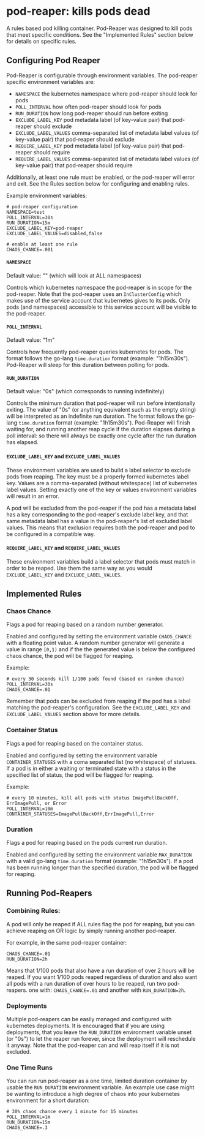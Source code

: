 # pod-reaper: kills pods dead
A rules based pod killing container. Pod-Reaper was designed to kill pods that meet specific conditions. See the "Implemented Rules" section below for details on specific rules.

## Configuring Pod Reaper
Pod-Reaper is configurable through environment variables. The pod-reaper specific environment variables are:

- `NAMESPACE` the kubernetes namespace where pod-reaper should look for pods
- `POLL_INTERVAL` how often pod-reaper should look for pods
- `RUN_DURATION` how long pod-reaper should run before exiting
- `EXCLUDE_LABEL_KEY` pod metadata label (of key-value pair) that pod-reaper should exclude
- `EXCLUDE_LABEL_VALUES` comma-separated list of metadata label values (of key-value pair) that pod-reaper should exclude
- `REQUIRE_LABEL_KEY` pod metadata label (of key-value pair) that pod-reaper should require
- `REQUIRE_LABEL_VALUES` comma-separated list of metadata label values (of key-value pair) that pod-reaper should require

Additionally, at least one rule must be enabled, or the pod-reaper will error and exit. See the Rules section below for configuring and enabling rules.

Example environment variables:
```
# pod-reaper configuration
NAMESPACE=test
POLL_INTERVAL=30s
RUN_DURATION=15m
EXCLUDE_LABEL_KEY=pod-reaper
EXCLUDE_LABEL_VALUES=disabled,false

# enable at least one rule
CHAOS_CHANCE=.001
```

#### `NAMESPACE`
Default value: "" (which will look at ALL namespaces)

Controls which kubernetes namespace the pod-reaper is in scope for the pod-reaper. Note that the pod-reaper uses an `InClusterConfig` which makes use of the service account that kubernetes gives to its pods. Only pods (and namespaces) accessible to this service account will be visible to the pod-reaper.

#### `POLL_INTERVAL`
Default value: "1m"

Controls how frequently pod-reaper queries kubernetes for pods. The format follows the go-lang `time.duration` format (example: "1h15m30s"). Pod-Reaper will sleep for this duration between polling for pods.

#### `RUN_DURATION`
Default value: "0s" (which corresponds to running indefinitely)

Controls the minimum duration that pod-reaper will run before intentionally exiting. The value of "0s" (or anything equivalent such as the empty string) will be interpreted as an indefinite run duration. The format follows the go-lang `time.duration` format (example: "1h15m30s"). Pod-Reaper will finish waiting for, and running another reap cycle if the duration elapses during a poll interval: so there will always be exactly one cycle after the run duration has elapsed.

#### `EXCLUDE_LABEL_KEY` and `EXCLUDE_LABEL_VALUES`
These environment variables are used to build a label selector to exclude pods from reaping. The key must be a properly formed kubernetes label key. Values are a comma-separated (without whitespace) list of kubernetes label values. Setting exactly one of the key or values environment variables will result in an error.

A pod will be excluded from the pod-reaper if the pod has a metadata label has a key corresponding to the pod-reaper's exclude label key, and that same metadata label has a value in the pod-reaper's list of excluded label values. This means that exclusion requires both the pod-reaper and pod to be configured in a compatible way.

#### `REQUIRE_LABEL_KEY` and `REQUIRE_LABEL_VALUES`

These environment variables build a label selector that pods must match in order to be reaped. Use them the same way as you would `EXCLUDE_LABEL_KEY` and `EXCLUDE_LABEL_VALUES`.

## Implemented Rules

### Chaos Chance
Flags a pod for reaping based on a random number generator.

Enabled and configured by setting the environment variable `CHAOS_CHANCE` with a floating point value. A random number generator will generate a value in range `[0,1)` and if the the generated value is below the configured chaos chance, the pod will be flagged for reaping.

Example:
```
# every 30 seconds kill 1/100 pods found (based on random chance)
POLL_INTERVAL=30s
CHAOS_CHANCE=.01
```

Remember that pods can be excluded from reaping if the pod has a label matching the pod-reaper's configuration. See the `EXCLUDE_LABEL_KEY` and `EXCLUDE_LABEL_VALUES` section above for more details.

### Container Status
Flags a pod for reaping based on the container status.

Enabled and configured by setting the environment variable `CONTAINER_STATUSES` with a coma separated list (no whitespace) of statuses. If a pod is in either a waiting or terminated state with a status in the specified list of status, the pod will be flagged for reaping.

Example:
```
# every 10 minutes, kill all pods with status ImagePullBackOff, ErrImagePull, or Error
POLL_INTERVAL=10m
CONTAINER_STATUSES=ImagePullBackOff,ErrImagePull,Error
```

### Duration
Flags a pod for reaping based on the pods current run duration.

Enabled and configured by setting the environment variable `MAX_DURATION` with a valid go-lang `time.duration` format (example: "1h15m30s"). If a pod has been running longer than the specified duration, the pod will be flagged for reaping.

## Running Pod-Reapers

### Combining Rules:
A pod will only be reaped if ALL rules flag the pod for reaping, but you can achieve reaping on OR logic by simply running another pod-reaper.

For example, in the same pod-reaper container:
```
CHAOS_CHANCE=.01
RUN_DURATION=2h
```
Means that 1/100 pods that also have a run duration of over 2 hours will be reaped. If you want 1/100 pods reaped regardless of duration and also want all pods with a run duration of over hours to be reaped, run two pod-reapers. one with: `CHAOS_CHANCE=.01` and another with `RUN_DURATION=2h`.

### Deployments
Multiple pod-reapers can be easily managed and configured with kubernetes deployments. It is encouraged that if you are using deployments, that you leave the `RUN_DURATION` environment variable unset (or "0s") to let the reaper run forever, since the deployment will reschedule it anyway. Note that the pod-reaper can and will reap itself if it is not excluded.

### One Time Runs
You can run run pod-reaper as a one time, limited duration container by usable the `RUN_DURATION` environment variable. An example use case might be wanting to introduce a high degree of chaos into your kubernetes environment for a short duration:
```
# 30% chaos chance every 1 minute for 15 minutes
POLL_INTERVAL=1m
RUN_DURATION=15m
CHAOS_CHANCE=.3
```
